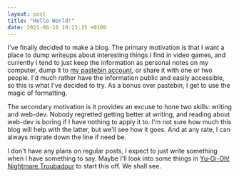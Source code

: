 ```yaml
---
layout: post
title: "Hello World!"
date: 2021-06-16 19:23:15 +0100
---
```

I've finally decided to make a blog. The primary motivation is that I want a
place to dump writeups about interesting things I find in video games, and
currently I tend to just keep the information as personal notes on my computer,
dump it to [my pastebin account][pastebin-account], or share it with one or two
people. I'd much rather have the information public and easily accessible, so
this is what I've decided to try. As a bonus over pastebin, I get to use the
magic of formatting.

The secondary motivation is it provides an excuse to hone two skills: writing
and web-dev. Nobody regretted getting better at writing, and reading about
web-dev is boring if I have nothing to apply it to. I'm not sure how much this
blog will help with the latter, but we'll see how it goes. And at any rate, I
can always migrate down the line if need be.

I don't have any plans on regular posts, I expect to just write something when
I have something to say. Maybe I'll look into some things in 
[Yu-Gi-Oh! Nightmare Troubadour][nightmare-troubadour] to start this off. We
shall see.

[pastebin-account]: https://pastebin.com/u/GenericMadScientist
[nightmare-troubadour]: https://yugipedia.com/wiki/Yu-Gi-Oh!_Nightmare_Troubadour
